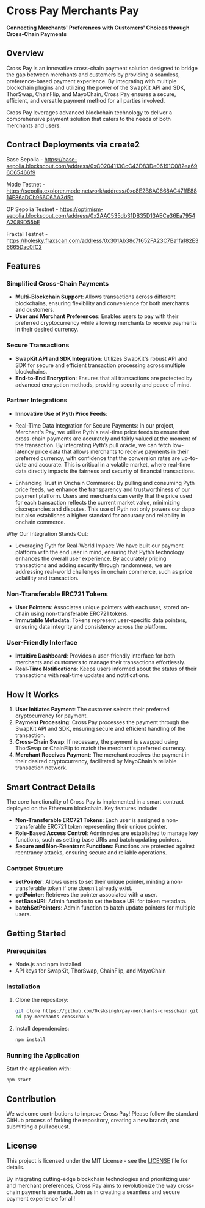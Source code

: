 # Cross Pay Merchants Pay

**Connecting Merchants' Preferences with Customers' Choices through Cross-Chain Payments**

## Overview

Cross Pay is an innovative cross-chain payment solution designed to bridge the gap between merchants and customers by providing a seamless, preference-based payment experience. By integrating with multiple blockchain plugins and utilizing the power of the SwapKit API and SDK, ThorSwap, ChainFlip, and MayoChain, Cross Pay ensures a secure, efficient, and versatile payment method for all parties involved.

Cross Pay leverages advanced blockchain technology to deliver a comprehensive payment solution that caters to the needs of both merchants and users.


## Contract Deployments via create2  

Base Sepolia - https://base-sepolia.blockscout.com/address/0xC0204113CcC43D83De06191C082ea696C65466f9

Mode Testnet - https://sepolia.explorer.mode.network/address/0xc8E2B6AC668AC47ffE8814E86aDCb966C6AA3d5b

OP Sepolia Testnet - https://optimism-sepolia.blockscout.com/address/0x2AAC535db31DB35D13AECe36Ea7954A2089D55bE

Fraxtal Testnet - https://holesky.fraxscan.com/address/0x301Ab38c7f652FA23C7Ba1fa182E36665Dac0fC2

## Features

### Simplified Cross-Chain Payments

- **Multi-Blockchain Support**: Allows transactions across different blockchains, ensuring flexibility and convenience for both merchants and customers.
- **User and Merchant Preferences**: Enables users to pay with their preferred cryptocurrency while allowing merchants to receive payments in their desired currency.

### Secure Transactions

- **SwapKit API and SDK Integration**: Utilizes SwapKit's robust API and SDK for secure and efficient transaction processing across multiple blockchains.
- **End-to-End Encryption**: Ensures that all transactions are protected by advanced encryption methods, providing security and peace of mind.

### Partner Integrations

- **Innovative Use of Pyth Price Feeds**: 

- Real-Time Data Integration for Secure Payments: In our project, Merchant's Pay, we utilize Pyth's real-time price feeds to ensure that cross-chain payments are accurately and fairly valued at the moment of the transaction. By integrating Pyth’s pull oracle, we can fetch low-latency price data that allows merchants to receive payments in their preferred currency, with confidence that the conversion rates are up-to-date and accurate. This is critical in a volatile market, where real-time data directly impacts the fairness and security of financial transactions.

- Enhancing Trust in Onchain Commerce: By pulling and consuming Pyth price feeds, we enhance the transparency and trustworthiness of our payment platform. Users and merchants can verify that the price used for each transaction reflects the current market value, minimizing discrepancies and disputes. This use of Pyth not only powers our dapp but also establishes a higher standard for accuracy and reliability in onchain commerce.

Why Our Integration Stands Out:
- Leveraging Pyth for Real-World Impact: We have built our payment platform with the end user in mind, ensuring that Pyth’s technology enhances the overall user experience. By accurately pricing transactions and adding security through randomness, we are addressing real-world challenges in onchain commerce, such as price volatility and transaction.

### Non-Transferable ERC721 Tokens

- **User Pointers**: Associates unique pointers with each user, stored on-chain using non-transferable ERC721 tokens.
- **Immutable Metadata**: Tokens represent user-specific data pointers, ensuring data integrity and consistency across the platform.

### User-Friendly Interface

- **Intuitive Dashboard**: Provides a user-friendly interface for both merchants and customers to manage their transactions effortlessly.
- **Real-Time Notifications**: Keeps users informed about the status of their transactions with real-time updates and notifications.

## How It Works

1. **User Initiates Payment**: The customer selects their preferred cryptocurrency for payment.
2. **Payment Processing**: Cross Pay processes the payment through the SwapKit API and SDK, ensuring secure and efficient handling of the transaction.
3. **Cross-Chain Swap**: If necessary, the payment is swapped using ThorSwap or ChainFlip to match the merchant's preferred currency.
4. **Merchant Receives Payment**: The merchant receives the payment in their desired cryptocurrency, facilitated by MayoChain's reliable transaction network.

## Smart Contract Details

The core functionality of Cross Pay is implemented in a smart contract deployed on the Ethereum blockchain. Key features include:

- **Non-Transferable ERC721 Tokens**: Each user is assigned a non-transferable ERC721 token representing their unique pointer.
- **Role-Based Access Control**: Admin roles are established to manage key functions, such as setting base URIs and batch updating pointers.
- **Secure and Non-Reentrant Functions**: Functions are protected against reentrancy attacks, ensuring secure and reliable operations.

### Contract Structure

- **setPointer**: Allows users to set their unique pointer, minting a non-transferable token if one doesn't already exist.
- **getPointer**: Retrieves the pointer associated with a user.
- **setBaseURI**: Admin function to set the base URI for token metadata.
- **batchSetPointers**: Admin function to batch update pointers for multiple users.

## Getting Started

### Prerequisites

- Node.js and npm installed
- API keys for SwapKit, ThorSwap, ChainFlip, and MayoChain

### Installation

1. Clone the repository:
   ```sh
   git clone https://github.com/0xsksingh/pay-merchants-crosschain.git
   cd pay-merchants-crosschain
   ```
2. Install dependencies:
   ```sh
   npm install
   ```


### Running the Application

Start the application with:
```sh
npm start
```

## Contribution

We welcome contributions to improve Cross Pay! Please follow the standard GitHub process of forking the repository, creating a new branch, and submitting a pull request.

## License

This project is licensed under the MIT License - see the [LICENSE](LICENSE) file for details.

By integrating cutting-edge blockchain technologies and prioritizing user and merchant preferences, Cross Pay aims to revolutionize the way cross-chain payments are made. Join us in creating a seamless and secure payment experience for all!
